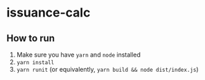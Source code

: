 # issuance-calc

## How to run

1. Make sure you have `yarn` and `node` installed
2. `yarn install`
3. `yarn runit` (or equivalently, `yarn build && node dist/index.js`)
